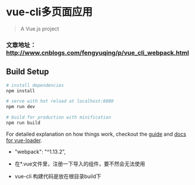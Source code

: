 # vue-cli多页面应用
> A Vue.js project

### 文章地址：http://www.cnblogs.com/fengyuqing/p/vue_cli_webpack.html

## Build Setup

``` bash
# install dependencies
npm install

# serve with hot reload at localhost:8080
npm run dev

# build for production with minification
npm run build
```

For detailed explanation on how things work, checkout the [guide](http://vuejs-templates.github.io/webpack/) and [docs for vue-loader](http://vuejs.github.io/vue-loader).

- "webpack": "^1.13.2",

- 在*.vue文件里，注册一下导入的组件，要不然会无法使用
- vue-cli 构建代码是放在根目录build下
